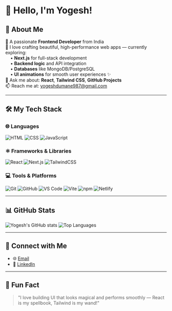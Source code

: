 # 👋 Hello, I'm Yogesh!

## 👋 About Me

🌱 A passionate **Frontend Developer** from India  
🎯 I love crafting beautiful, high-performance web apps — currently exploring:  
&nbsp;&nbsp;&nbsp;&nbsp;• **Next.js** for full-stack development  
&nbsp;&nbsp;&nbsp;&nbsp;• **Backend logic** and API integration  
&nbsp;&nbsp;&nbsp;&nbsp;• **Databases** like MongoDB/PostgreSQL  
&nbsp;&nbsp;&nbsp;&nbsp;• **UI animations** for smooth user experiences ✨  
💬 Ask me about: **React**, **Tailwind CSS**, **GitHub Projects**  
📫 Reach me at: [yogeshdumane987@gmail.com](mailto:yogeshdumane987@gmail.com)


---

## 🛠️ My Tech Stack

### 🌐 Languages
![HTML](https://img.shields.io/badge/-HTML5-E34F26?logo=html5&logoColor=white)
![CSS](https://img.shields.io/badge/-CSS3-1572B6?logo=css3&logoColor=white)
![JavaScript](https://img.shields.io/badge/-JavaScript-F7DF1E?logo=javascript&logoColor=black)

### ⚛️ Frameworks & Libraries
![React](https://img.shields.io/badge/-React-61DAFB?logo=react&logoColor=black)
![Next.js](https://img.shields.io/badge/-Next.js-000000?logo=nextdotjs&logoColor=white)
![TailwindCSS](https://img.shields.io/badge/-TailwindCSS-38B2AC?logo=tailwind-css&logoColor=white)

### 💻 Tools & Platforms
![Git](https://img.shields.io/badge/-Git-F05032?logo=git&logoColor=white)
![GitHub](https://img.shields.io/badge/-GitHub-181717?logo=github&logoColor=white)
![VS Code](https://img.shields.io/badge/-VS%20Code-007ACC?logo=visual-studio-code&logoColor=white)
![Vite](https://img.shields.io/badge/-Vite-646CFF?logo=vite&logoColor=white)
![npm](https://img.shields.io/badge/-npm-CB3837?logo=npm)
![Netlify](https://img.shields.io/badge/-Netlify-00C7B7?logo=netlify&logoColor=white)

---

## 📊 GitHub Stats

![Yogesh's GitHub stats](https://github-readme-stats.vercel.app/api?username=yogesh-123231&show_icons=true&theme=radical)
![Top Languages](https://github-readme-stats.vercel.app/api/top-langs/?username=yogesh-123231&layout=compact&theme=radical)

---

## 🔗 Connect with Me

- 🌐 [Email](yogeshdumane987@gmail.com)
- 💼 [LinkedIn](linkedin.com/in/yogeshdumane)


---

## 🔮 Fun Fact

> "I love building UI that looks magical and performs smoothly — React is my spellbook, Tailwind is my wand!"

